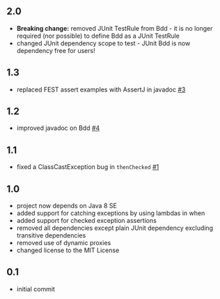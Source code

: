 ## 2.0

  - **Breaking change:** removed JUnit TestRule from Bdd - it is no longer required (nor possible) to define Bdd as a JUnit TestRule
  - changed JUnit dependency scope to test - JUnit Bdd is now dependency free for users!

## 1.3

  - replaced FEST assert examples with AssertJ in javadoc [#3](https://github.com/lpandzic/junit-bdd/issues/3)

## 1.2

  - improved javadoc on Bdd [#4](https://github.com/lpandzic/junit-bdd/issues/4)

## 1.1

  - fixed a ClassCastException bug in `thenChecked` [#1](https://github.com/lpandzic/junit-bdd/issues/1)

## 1.0

  - project now depends on Java 8 SE
  - added support for catching exceptions by using lambdas in when
  - added support for checked exception assertions
  - removed all dependencies except plain JUnit dependency excluding transitive dependencies
  - removed use of dynamic proxies
  - changed license to the MIT License

## 0.1

  - initial commit